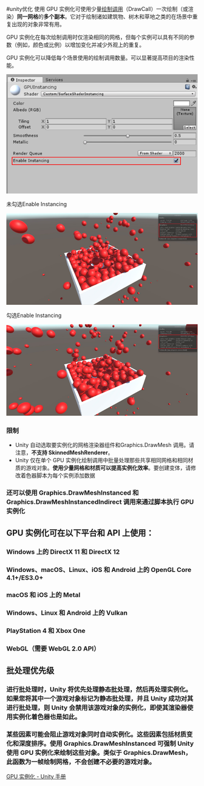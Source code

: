 #unity优化 
使用 GPU 实例化可使用少量[绘制调用](http://docs.unity3d.com/cn/current/Manual/DrawCallBatching.html)（DrawCall）一次绘制（或渲染）**同一网格**的**多个副本**。它对于绘制诸如建筑物、树木和草地之类的在场景中重复出现的对象非常有用。

GPU 实例化在每次绘制调用时仅渲染相同的网格，但每个实例可以具有不同的参数（例如，颜色或比例）以增加变化并减少外观上的重复。

GPU 实例化可以降低每个场景使用的绘制调用数量。可以显著提高项目的渲染性能。

![GPU%20Instancing%20%EF%BC%88GPU%E5%AE%9E%E4%BE%8B%E5%8C%96%EF%BC%89%20832f70422ceb4fffbacf34bd7b4411cd/Untitled.png](渲染/GPU%20Instancing/Untitled.png)

未勾选Enable Instancing

![GPU%20Instancing%20%EF%BC%88GPU%E5%AE%9E%E4%BE%8B%E5%8C%96%EF%BC%89%20832f70422ceb4fffbacf34bd7b4411cd/Untitled%201.png](渲染/GPU%20Instancing/Untitled%201.png)

勾选Enable Instancing

![GPU%20Instancing%20%EF%BC%88GPU%E5%AE%9E%E4%BE%8B%E5%8C%96%EF%BC%89%20832f70422ceb4fffbacf34bd7b4411cd/Untitled%202.png](渲染/GPU%20Instancing/Untitled%202.png)

### 限制
- Unity 自动选取要实例化的网格渲染器组件和Graphics.DrawMesh 调用。请注意，**不支持 SkinnedMeshRenderer**。
- Unity 仅在单个 GPU 实例化绘制调用中批量处理那些共享相同网格和相同材质的游戏对象。**使用少量网格和材质可以提高实例化效率**。要创建变体，请修改着色器脚本为每个实例添加数据

### 还可以使用 Graphics.DrawMeshInstanced 和 Graphics.DrawMeshInstancedIndirect 调用来通过脚本执行 GPU 实例化

## GPU 实例化可在以下平台和 API 上使用：

### Windows 上的 **DirectX 11** 和 **DirectX 12**

### Windows、macOS、Linux、iOS 和 Android 上的 **OpenGL Core 4.1+/ES3.0+**

### macOS 和 iOS 上的 **Metal**

### Windows、Linux 和 Android 上的 **Vulkan**

### **PlayStation 4** 和 **Xbox One**

### __WebGL__（需要 WebGL 2.0 API）

## 批处理优先级

### 进行批处理时，Unity 将优先处理静态批处理，然后再处理实例化。如果您将其中一个游戏对象标记为静态批处理，并且 Unity 成功对其进行批处理，则 Unity 会禁用该游戏对象的实例化，即使其渲染器使用实例化着色器也是如此。

### 某些因素可能会阻止游戏对象同时自动实例化。这些因素包括材质变化和深度排序。使用 Graphics.DrawMeshInstanced 可强制 Unity 使用 GPU 实例化来绘制这些对象。类似于 Graphics.DrawMesh，此函数为一帧绘制网格，不会创建不必要的游戏对象。

[GPU 实例化 - Unity 手册](http://docs.unity3d.com/cn/current/Manual/GPUInstancing.html)